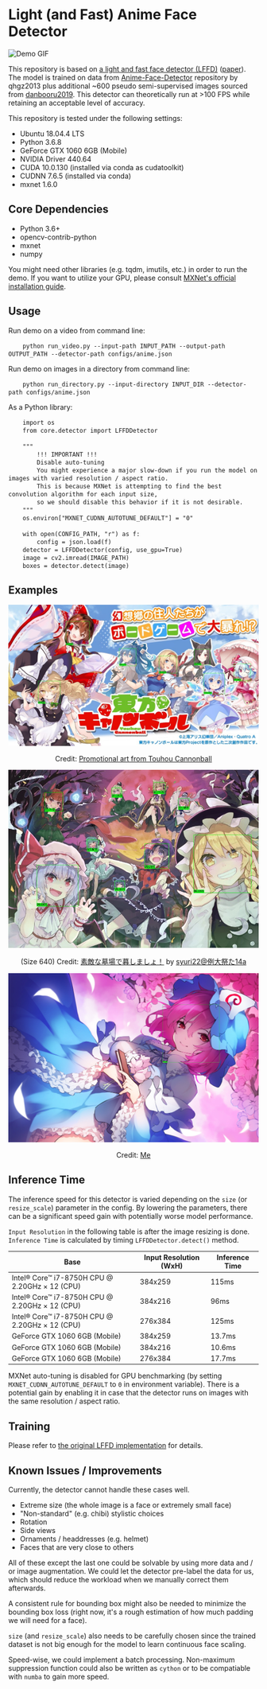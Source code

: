 # Light (and Fast) Anime Face Detector

![Demo GIF](/assets/demo.gif)

This repository is based on [a light and fast face detector (LFFD)](https://github.com/YonghaoHe/A-Light-and-Fast-Face-Detector-for-Edge-Devices) ([paper](https://arxiv.org/abs/1904.10633)). The model is trained on data from [Anime-Face-Detector](https://github.com/qhgz2013/anime-face-detector) repository by qhgz2013 plus additional ~600 pseudo semi-supervised images sourced from [danbooru2019](https://www.gwern.net/Danbooru2019). This detector can theoretically run at >100 FPS while retaining an acceptable level of accuracy.

This repository is tested under the following settings:
- Ubuntu 18.04.4 LTS
- Python 3.6.8
- GeForce GTX 1060 6GB (Mobile)
- NVIDIA Driver 440.64
- CUDA 10.0.130 (installed via conda as cudatoolkit) 
- CUDNN 7.6.5 (installed via conda)
- mxnet 1.6.0

## Core Dependencies

- Python 3.6+
- opencv-contrib-python
- mxnet
- numpy

You might need other libraries (e.g. tqdm, imutils, etc.) in order to run the demo. If you want to utilize your GPU, please consult [MXNet's official installation guide](https://mxnet.apache.org/get_started).

## Usage

Run demo on a video from command line:
```
    python run_video.py --input-path INPUT_PATH --output-path OUTPUT_PATH --detector-path configs/anime.json
```

Run demo on images in a directory from command line:
```
    python run_directory.py --input-directory INPUT_DIR --detector-path configs/anime.json
```

As a Python library:

```
    import os
    from core.detector import LFFDDetector
    
    """
        !!! IMPORTANT !!!
        Disable auto-tuning
        You might experience a major slow-down if you run the model on images with varied resolution / aspect ratio.
        This is because MXNet is attempting to find the best convolution algorithm for each input size, 
        so we should disable this behavior if it is not desirable.
    """ 
    os.environ["MXNET_CUDNN_AUTOTUNE_DEFAULT"] = "0"

    with open(CONFIG_PATH, "r") as f:
        config = json.load(f)
    detector = LFFDDetector(config, use_gpu=True)
    image = cv2.imread(IMAGE_PATH)
    boxes = detector.detect(image)
```

## Examples

![Demo Image](/assets/touhou-cannonball.jpg)
<p align="center">Credit: <a href="https://touhoucannonball.com/">Promotional art from Touhou Cannonball</a></p>

![Demo Image](/assets/demo2.jpg)
<p align="center">(Size 640) Credit: <a href="https://www.pixiv.net/en/artworks/77538304">素敵な墓場で暮しましょ！</a> by <a href="https://www.pixiv.net/en/users/132450">syuri22@例大祭た14a</a></p>

![Demo Image](/assets/demo.jpg)
<p align="center">Credit: <a href="https://www.pixiv.net/en/artworks/76553042">Me</a></p>

## Inference Time

The inference speed for this detector is varied depending on the `size` (or `resize_scale`) parameter in the config. By lowering the parameters, there can be a significant speed gain with potentially worse model performance. 

`Input Resolution` in the following table is after the image resizing is done. `Inference Time` is calculated by timing `LFFDDetector.detect()` method.

Base | Input Resolution (WxH) | Inference Time
--- | --- | --- 
Intel® Core™ i7-8750H CPU @ 2.20GHz × 12 (CPU) | 384x259 | 115ms
Intel® Core™ i7-8750H CPU @ 2.20GHz × 12 (CPU) | 384x216 | 96ms
Intel® Core™ i7-8750H CPU @ 2.20GHz × 12 (CPU) | 276x384 | 125ms
GeForce GTX 1060 6GB (Mobile) | 384x259 | 13.7ms
GeForce GTX 1060 6GB (Mobile) | 384x216 | 10.6ms
GeForce GTX 1060 6GB (Mobile) | 276x384 | 17.7ms

MXNet auto-tuning is disabled for GPU benchmarking (by setting `MXNET_CUDNN_AUTOTUNE_DEFAULT` to `0` in environment variable). There is a potential gain by enabling it in case that the detector runs on images with the same resolution / aspect ratio.

## Training 

Please refer to [the original LFFD implementation](https://github.com/YonghaoHe/A-Light-and-Fast-Face-Detector-for-Edge-Devices) for details. 

## Known Issues / Improvements

Currently, the detector cannot handle these cases well.

- Extreme size (the whole image is a face or extremely small face)
- "Non-standard" (e.g. chibi) stylistic choices
- Rotation
- Side views
- Ornaments / headdresses (e.g. helmet)
- Faces that are very close to others

All of these except the last one could be solvable by using more data and / or image augmentation. We could let the detector pre-label the data for us, which should reduce the workload when we manually correct them afterwards.

A consistent rule for bounding box might also be needed to minimize the bounding box loss (right now, it's a rough estimation of how much padding we will need for a face).

`size` (and `resize_scale`) also needs to be carefully chosen since the trained dataset is not big enough for the model to learn continuous face scaling.

Speed-wise, we could implement a batch processing. Non-maximum suppression function could also be written as `cython` or to be compatiable with `numba` to gain more speed.